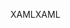 <span data-ttu-id="1ee3c-101">XAML</span><span class="sxs-lookup"><span data-stu-id="1ee3c-101">XAML</span></span>